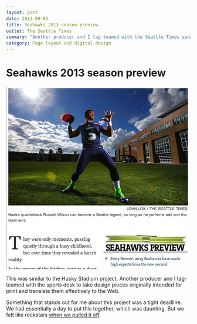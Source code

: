 ```yaml
---
layout: post
date: 2013-09-05
title: Seahawks 2013 season preview
outlet: The Seattle Times
summary: "Another producer and I tag-teamed with the Seattle Times sports desk to take design pieces originally intended for print and translate them effectively to the web."
category: Page layout and digital design
---
```


# Seahawks 2013 season preview

<img src="/assets/img/20130905-russell-wilson.jpg" alt="A screenshot of the opening art of a story, showing Seahawks quarterback Russell Wilson"/>


This was similar to the Husky Stadium project. Another producer and I tag-teamed with the sports desk to take design pieces originally intended for print and translate them effectively to the Web.

Something that stands out for me about this project was a tight deadline. We had essentially a day to put this together, which was daunting. But we felt like rockstars [when we pulled it off](http://seattletimes.com/html/sportspages/2021747297_wilsonprofile08xml.html).
